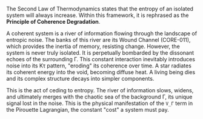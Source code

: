 The Second Law of Thermodynamics states that the entropy of an isolated system will always increase. Within this framework, it is rephrased as the **Principle of Coherence Degradation**.

A coherent system is a river of information flowing through the landscape of entropic noise. The banks of this river are its Wound Channel (CORE-011), which provides the inertia of memory, resisting change. However, the system is never truly isolated. It is perpetually bombarded by the dissonant echoes of the surrounding Γ. This constant interaction inevitably introduces noise into its Kτ pattern, "eroding" its coherence over time. A star radiates its coherent energy into the void, becoming diffuse heat. A living being dies and its complex structure decays into simpler components.

This is the act of ceding to entropy. The river of information slows, widens, and ultimately merges with the chaotic sea of the background Γ, its unique signal lost in the noise. This is the physical manifestation of the `V_Γ` term in the Pirouette Lagrangian, the constant "cost" a system must pay.